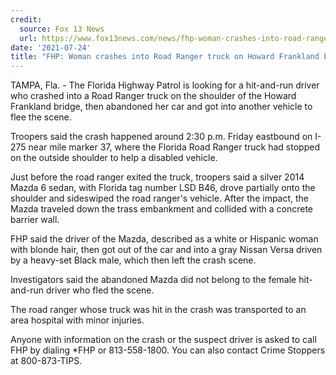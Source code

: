```yaml
---
credit:
  source: Fox 13 News
  url: https://www.fox13news.com/news/fhp-woman-crashes-into-road-ranger-truck-on-howard-frankland-bridge-then-flees-the-scene
date: '2021-07-24'
title: "FHP: Woman crashes into Road Ranger truck on Howard Frankland bridge, then flees the scene"
---
```

TAMPA, Fla. - The Florida Highway Patrol is looking for a hit-and-run driver who crashed into a Road Ranger truck on the shoulder of the Howard Frankland bridge, then abandoned her car and got into another vehicle to flee the scene.

Troopers said the crash happened around 2:30 p.m. Friday eastbound on I-275 near mile marker 37, where the Florida Road Ranger truck had stopped on the outside shoulder to help a disabled vehicle.

Just before the road ranger exited the truck, troopers said a silver 2014 Mazda 6 sedan, with Florida tag number LSD B46, drove partially onto the shoulder and sideswiped the road ranger's vehicle. After the impact, the Mazda traveled down the trass embankment and collided with a concrete barrier wall.

FHP said the driver of the Mazda, described as a white or Hispanic woman with blonde hair, then got out of the car and into a gray Nissan Versa driven by a heavy-set Black male, which then left the crash scene.

Investigators said the abandoned Mazda did not belong to the female hit-and-run driver who fled the scene.

The road ranger whose truck was hit in the crash was transported to an area hospital with minor injuries.

Anyone with information on the crash or the suspect driver is asked to call FHP by dialing *FHP or 813-558-1800. You can also contact Crime Stoppers at 800-873-TIPS.
